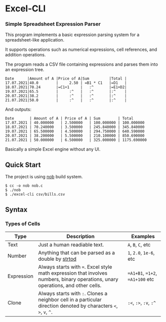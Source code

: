 # Excel-CLI


### Simple Spreadsheet Expression Parser

This program implements a basic expression parsing system for a spreadsheet-like application.

It supports operations such as numerical expressions, cell references, and addition operations.

The program reads a CSV file containing expressions and parses them into an expression tree.


```csv
Date      |Amount of A |Price of A|Sum         |Total |
17.07.2021|40.0        |     2.50 | =B1 * C1   |=D1   |
18.07.2021|70.24       |=C1+1     |   :^       |=E1+D2|
19.07.2021|65.5        |     :^   |   :^       |:^    |
20.07.2021|38.2        |     :^   |   :^       |:^    |
21.07.2021|50.0        |     :^   |   :^       |:^    |
```

And outputs:

```csv
Date       | Amount of A | Price of A | Sum        | Total      
17.07.2021 | 40.000000   | 2.500000   | 100.000000 | 100.000000 
18.07.2021 | 70.240000   | 3.500000   | 245.840000 | 345.840000 
19.07.2021 | 65.500000   | 4.500000   | 294.750000 | 640.590000 
20.07.2021 | 38.200000   | 5.500000   | 210.100000 | 850.690000 
21.07.2021 | 50.000000   | 6.500000   | 325.000000 | 1175.690000
```

Basically a simple Excel engine without any UI.

## Quick Start

The project is using [nob](https://github.com/tsoding/nob.h) build system.

```console
$ cc -o nob nob.c
$ ./nob
$ ./excel-cli csv/bills.csv
```

## Syntax

### Types of Cells

| Type       | Description                                                                                                        | Examples                          |
| ---        | ---                                                                                                                | ---                               |
| Text       | Just a human readiable text.                                                                                       | `A`, `B`, `C`, etc                |
| Number     | Anything that can be parsed as a double by [strtod](https://en.cppreference.com/w/c/string/byte/strtof)                                                                | `1`, `2.0`, `1e-6`, etc           |
| Expression | Always starts with `=`. Excel style math expression that involves numbers, binary operations, unary operations, and other cells.                         | `=A1+B1`, `=1+2`, `=A1+100` etc |
| Clone      | Always starts with `:`. Clones a neighbor cell in a particular direction denoted by characters `<`, `>`, `v`, `^`. | `:<`, `:>`, `:v`, `:^`             |
